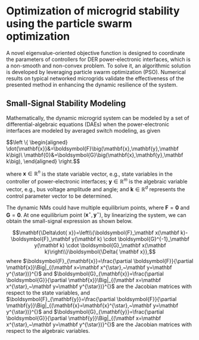 # Optimization of microgrid stability using the particle swarm optimization

A novel eigenvalue-oriented objective function is designed to coordinate the parameters of controllers for DER power-electronic interfaces, which is a non-smooth and non-convex problem. To solve it, an algorithmic solution is developed by leveraging particle swarm optimization (PSO). Numerical results on typical networked microgrids validate the effectiveness of the presented method in enhancing the dynamic resilience of the system.

## Small-Signal Stability Modeling

Mathematically, the dynamic microgrid system can be modeled by a set of differential-algebraic equations (DAEs) when the power-electronic interfaces are modeled by averaged switch modeling, as given

$$\left \\{ \begin{aligned}
\dot{\mathbf{x}}&=\boldsymbol{F}\big(\mathbf{x},\mathbf{y},\mathbf k\big)\\
\mathbf{0}&=\boldsymbol{G}\big(\mathbf{x},\mathbf{y},\mathbf k\big), 
\end{aligned} \right.$$

where $\mathbf{x} \in \mathbb{R}^n$ is the state variable vector, e.g., state variables in the controller of power-electronic interfaces;  $\mathbf{y} \in \mathbb{R}^m$ is the algebraic variable vector, e.g.,  bus voltage amplitude and angle;
and $\mathbf k \in \mathbb{R}^d$ represents the control parameter vector to be determined.

The dynamic NMs could have multiple equilibrium points, where  $\boldsymbol{F}=\boldsymbol{0}$ and $\boldsymbol{G}=\boldsymbol{0}$. At one equilibrium point $(\mathbf{x}^{\star},\mathbf{y}^{\star})$, by linearizing the system, we can obtain the small-signal expression as shown below.

$$\mathbf{\Delta\dot{  x}}=\left\\{\boldsymbol{F}_\mathbf x(\mathbf k)-\boldsymbol{F}_\mathbf y(\mathbf k) \cdot \boldsymbol{G}^{-1}_\mathbf y(\mathbf k) \cdot \boldsymbol{G}_\mathbf x(\mathbf k)\right\\}\boldsymbol{\Delta{ \mathbf x}},$$
where  $\boldsymbol{F}_{\mathbf{x}}=\frac{\partial \boldsymbol{F}}{\partial \mathbf{x}}\Big|_{(\mathbf x=\mathbf x^{\star},~\mathbf y=\mathbf y^{\star})}^{}$ and $\boldsymbol{G}_{\mathbf{x}}=\frac{\partial \boldsymbol{G}}{\partial \mathbf{x}}\Big|_{(\mathbf x=\mathbf x^{\star},~\mathbf y=\mathbf y^{\star})}^{}$ are the Jacobian matrices with respect to the state variables, and $\boldsymbol{F}_{\mathbf{y}}=\frac{\partial \boldsymbol{F}}{\partial \mathbf{y}}\Big|_{(\mathbf{x}=\mathbf{x}^{\star},~\mathbf y=\mathbf y^{\star})}^{}$ and $\boldsymbol{G}_{\mathbf{y}}=\frac{\partial \boldsymbol{G}}{\partial \mathbf{y}}\Big|_{(\mathbf x=\mathbf x^{\star},~\mathbf y=\mathbf y^{\star})}^{}$ are the Jacobian matrices with respect to the algebraic variables.

